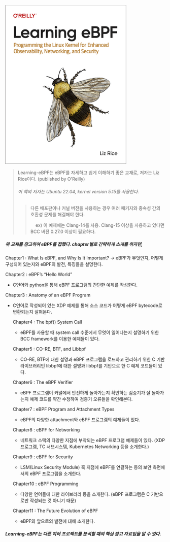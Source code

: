 <img src="../.picture/learning-ebpf-cover.png" height=500 />

> Learning-eBPF는 eBPF를 자세하고 쉽게 이해하기 좋은 교재로, 저자는 Liz Rice이다. (published by O'Reilly)
>
> ###### 이 책의 저자는 Ubuntu 22.04, kernel version 5.15를 사용한다.
> 
> 
>   > 다른 배포판이나 커널 버전을 사용하는 경우 여러 패키지와 종속성 간의 호환성 문제를 해결해야 한다.
>   >
>   > &nbsp; &nbsp; ex) 이 예제에는 Clang-14를 사용. Clang-15 이상을 사용하고 있다면 BCC 버전 0.27.0 이상이 필요하다.




##### 위 교재를 참고하여 eBPF를 접했다. chapter별로 간략하게 소개를 하자면,

Chapter1 : What Is eBPF, and Why Is It Important?
-> eBPF가 무엇인지, 어떻게 구성되어 있는지와 eBPF의 발전, 특징들을 설명한다.

Chapter2 : eBPF’s “Hello World”
- C언어와 python을 통해 eBPF 프로그램의 간단한 예제를 작성한다.
    
 Chapter3 : Anatomy of an eBPF Program
- C언어로 작성되어 있는 XDP 예제를 통해 소스 코드가 어떻게 eBPF bytecode로 변환되는지 살펴본다.

    Chapter4 : The bpf() System Call
    - eBPF를 사용할 때 system call 수준에서 무엇이 일어나는지 설명하기 위한 BCC framework를 이용한 예제들이 있다.

    Chapter5 : CO-RE, BTF, and Libbpf
    - CO-RE, BTF에 대한 설명과 eBPF 프로그램을 로드하고 관리하기 위한 C 기반 라이브러리인 libbpf에 대한 설명과 libbpf를 기반으로 한 C 예제 코드들이 있다.

    Chapter6 : The eBPF Verifier
    - eBPF 프로그램이 커널에서 안전하게 돌아가는지 확인하는 검증기가 잘 돌아가는지 예제 코드를 약간 수정하여 검증기 오류들을 확인해본다.

    Chapter7 : eBPF Program and Attachment Types
    - eBPF의 다양한 attachment와 eBPF 프로그램의 예제들이 있다.

    Chapter8 : eBPF for Networking
    - 네트워크 스택의 다양한 지점에 부착되는 eBPF 프로그램 예제들이 있다. (XDP 프로그램, TC 서브시스템, Kubernetes Networking 등을 소개한다.)

    Chapter9 : eBPF for Security
    - LSM(Linux Security Module) 훅 지점에 eBPF를 연결하는 등의 보안 측면에서의 eBPF 프로그램을 소개한다.

    Chapter10 : eBPF Programming
    - 다양한 언어들에 대한 라이브러리 등을 소개한다. (eBPF 프로그램은 C 기반으로만 작성되는 것 아니기 때문)

    Chapter11 : The Future Evolution of eBPF
    - eBPF의 앞으로의 발전에 대해 소개한다.


##### Learning-eBPF는 다른 여러 프로젝트를 분석할 때의 핵심 참고 자료임을 알 수 있다.
